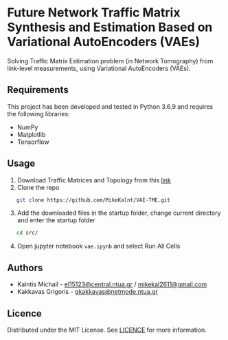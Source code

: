 # Future Network Traffic Matrix Synthesis and Estimation Based on Variational AutoEncoders (VAEs)
Solving Traffic Matrix Estimation problem (in Network Tomography) from link-level measurements, using Variational AutoEncoders (VAEs).

## Requirements
This project has been developed and tested in Python 3.6.9 and requires the following libraries:

- NumPy
- Matplotlib
- Tensorflow

## Usage
1. Download Traffic Matrices and Topology from this [link](https://drive.google.com/drive/folders/1aDblnkqurgLeDxA9Cp2kPPepb13J91Ps?usp=sharing)
2. Clone the repo
```sh
   git clone https://github.com/MikeKalnt/VAE-TME.git
```
3. Add the downloaded files in the startup folder, change current directory and enter the startup folder
```sh
   cd src/
```
4. Open jupyter notebook `vae.ipynb` and select Run All Cells

## Authors
- Kalntis Michail -  [el15123@central.ntua.gr](mailto:el15123@central.ntua.gr) / [mikekal2611@gmail.com](mailto:mikekal2611@gmail.com)
- Kakkavas Grigoris - [gkakkavas@netmode.ntua.gr](mailto:gkakkavas@netmode.ntua.gr)

## Licence 
Distributed under the MIT License. See [LICENCE](https://github.com/MikeKalnt/VAE-TME/blob/main/LICENSE) for more information.
